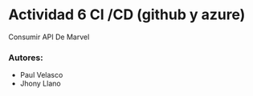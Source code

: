 # Actividad 6 CI /CD (github y azure)
Consumir API De Marvel

### Autores:
- Paul Velasco
- Jhony Llano
